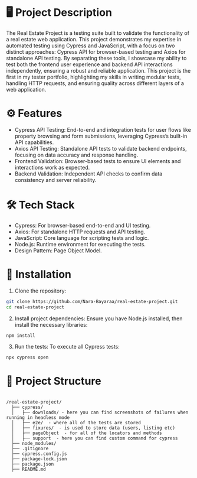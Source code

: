 # 🖥️  Project Description
The Real Estate Project is a testing suite built to validate the functionality of a real estate web application. This project demonstrates my expertise in automated testing using Cypress and JavaScript, with a focus on two distinct approaches: Cypress API for browser-based testing and Axios for standalone API testing. By separating these tools, I showcase my ability to test both the frontend user experience and backend API interactions independently, ensuring a robust and reliable application.
This project is the first in my tester portfolio, highlighting my skills in writing modular tests, handling HTTP requests, and ensuring quality across different layers of a web application.

# ⚙️ Features

- Cypress API Testing: End-to-end and integration tests for user flows like property browsing and form submissions, leveraging Cypress’s built-in API capabilities.
- Axios API Testing: Standalone API tests to validate backend endpoints, focusing on data accuracy and response handling.
- Frontend Validation: Browser-based tests to ensure UI elements and interactions work as expected.
- Backend Validation: Independent API checks to confirm data consistency and server reliability.

# 🛠️ Tech Stack

- Cypress: For browser-based end-to-end and UI testing.
- Axios: For standalone HTTP requests and API testing.
- JavaScript: Core language for scripting tests and logic.
- Node.js: Runtime environment for executing the tests.
- Design Pattern: Page Object Model.

# 🔧 Installation

1. Clone the repository:
```bash
git clone https://github.com/Nara-Bayaraa/real-estate-project.git
cd real-estate-project
```
2. Install project dependencies: Ensure you have Node.js installed, then install the necessary libraries:
```bash
npm install
```
3. Run the tests: To execute all Cypress tests:
```bash
npx cypress open
```

# 📂 Project Structure
```

/real-estate-project/
  ├── cypress/
  │   ├── downloads/ - here you can find screenshots of failures when running in headless mode
  │   ├── e2e/  - where all of the tests are stored
  │   ├── fixures/  - is used to store data (users, listing etc)
  │   ├── pageObject  - for all of the locators and methods
  │   ├── support  - here you can find custom command for cypress
  ├── node_modules/
  ├── .gitignore
  ├── cypress.config.js
  ├── package-lock.json
  ├── package.json
  ├── README.md

```
